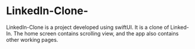 # LinkedIn-Clone-

LinkedIn-Clone is a project developed using swiftUI. It is a clone of Linked-In. The home screen contains scrolling view, and the app also contains other working pages. 
